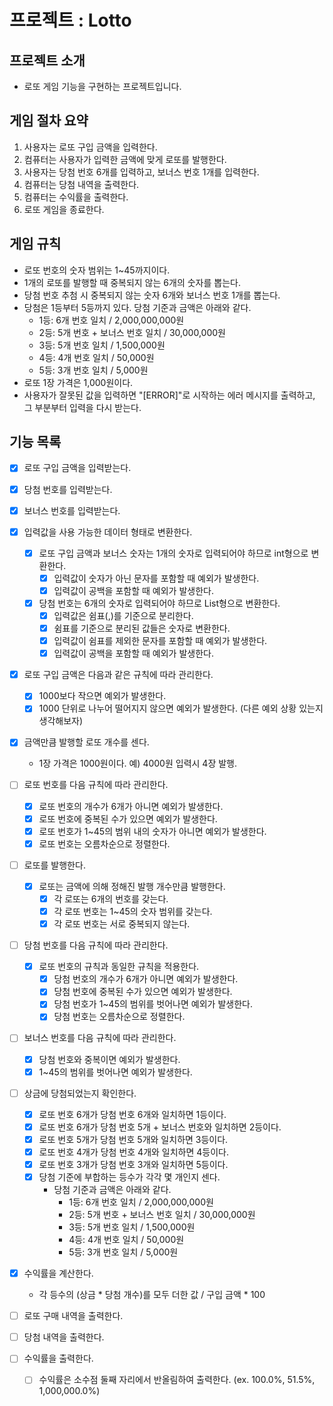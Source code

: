 # 프로젝트 : Lotto

## 프로젝트 소개
- 로또 게임 기능을 구현하는 프로젝트입니다.

## 게임 절차 요약
1. 사용자는 로또 구입 금액을 입력한다.
2. 컴퓨터는 사용자가 입력한 금액에 맞게 로또를 발행한다.
3. 사용자는 당첨 번호 6개를 입력하고, 보너스 번호 1개를 입력한다.
5. 컴퓨터는 당첨 내역을 출력한다.
6. 컴퓨터는 수익률을 출력한다.
7. 로또 게임을 종료한다.

## 게임 규칙
- 로또 번호의 숫자 범위는 1~45까지이다.
- 1개의 로또를 발행할 때 중복되지 않는 6개의 숫자를 뽑는다.
- 당첨 번호 추첨 시 중복되지 않는 숫자 6개와 보너스 번호 1개를 뽑는다.
- 당첨은 1등부터 5등까지 있다. 당첨 기준과 금액은 아래와 같다.
  - 1등: 6개 번호 일치 / 2,000,000,000원
  - 2등: 5개 번호 + 보너스 번호 일치 / 30,000,000원
  - 3등: 5개 번호 일치 / 1,500,000원
  - 4등: 4개 번호 일치 / 50,000원
  - 5등: 3개 번호 일치 / 5,000원
- 로또 1장 가격은 1,000원이다.
- 사용자가 잘못된 값을 입력하면 "[ERROR]"로 시작하는 에러 메시지를 출력하고, 그 부분부터 입력을 다시 받는다.

## 기능 목록

- [x] 로또 구입 금액을 입력받는다.
- [x] 당첨 번호를 입력받는다.
- [x] 보너스 번호를 입력받는다.

- [x] 입력값을 사용 가능한 데이터 형태로 변환한다.
  - [x] 로또 구입 금액과 보너스 숫자는 1개의 숫자로 입력되어야 하므로 int형으로 변환한다.
    - [x] 입력값이 숫자가 아닌 문자를 포함할 때 예외가 발생한다.
    - [x] 입력값이 공백을 포함할 때 예외가 발생한다.
  - [x] 당첨 번호는 6개의 숫자로 입력되어야 하므로 List<Integer>형으로 변환한다.
    - [x] 입력값은 쉼표(,)를 기준으로 분리한다.
    - [x] 쉼표를 기준으로 분리된 값들은 숫자로 변환한다.
    - [x] 입력값이 쉼표를 제외한 문자를 포함할 때 예외가 발생한다.
    - [x] 입력값이 공백을 포함할 때 예외가 발생한다.

- [x] 로또 구입 금액은 다음과 같은 규칙에 따라 관리한다.
  - [x] 1000보다 작으면 예외가 발생한다.
  - [x] 1000 단위로 나누어 떨어지지 않으면 예외가 발생한다. (다른 예외 상황 있는지 생각해보자)
- [x] 금액만큼 발행할 로또 개수를 센다.
  - 1장 가격은 1000원이다. 예) 4000원 입력시 4장 발행.

- [ ] 로또 번호를 다음 규칙에 따라 관리한다.
  - [x] 로또 번호의 개수가 6개가 아니면 예외가 발생한다.
  - [x] 로또 번호에 중복된 수가 있으면 예외가 발생한다.
  - [x] 로또 번호가 1~45의 범위 내의 숫자가 아니면 예외가 발생한다.
  - [x] 로또 번호는 오름차순으로 정렬한다.

- [ ] 로또를 발행한다.
  - [x] 로또는 금액에 의해 정해진 발행 개수만큼 발행한다.
    - [x] 각 로또는 6개의 번호를 갖는다.
    - [x] 각 로또 번호는 1~45의 숫자 범위를 갖는다.
    - [x] 각 로또 번호는 서로 중복되지 않는다.

- [ ] 당첨 번호를 다음 규칙에 따라 관리한다.
  - [x] 로또 번호의 규칙과 동일한 규칙을 적용한다.
    - [x] 당첨 번호의 개수가 6개가 아니면 예외가 발생한다.
    - [x] 당첨 번호에 중복된 수가 있으면 예외가 발생한다.
    - [x] 당첨 번호가 1~45의 범위를 벗어나면 예외가 발생한다.
    - [x] 당첨 번호는 오름차순으로 정렬한다.
- [ ] 보너스 번호를 다음 규칙에 따라 관리한다.
  - [x] 당첨 번호와 중복이면 예외가 발생한다.
  - [x] 1~45의 범위를 벗어나면 예외가 발생한다.

- [ ] 상금에 당첨되었는지 확인한다.
  - [x] 로또 번호 6개가 당첨 번호 6개와 일치하면 1등이다.
  - [x] 로또 번호 6개가 당첨 번호 5개 + 보너스 번호와 일치하면 2등이다.
  - [x] 로또 번호 5개가 당첨 번호 5개와 일치하면 3등이다.
  - [x] 로또 번호 4개가 당첨 번호 4개와 일치하면 4등이다.
  - [x] 로또 번호 3개가 당첨 번호 3개와 일치하면 5등이다.
  - [x] 당첨 기준에 부합하는 등수가 각각 몇 개인지 센다.
    - 당첨 기준과 금액은 아래와 같다.
      - 1등: 6개 번호 일치 / 2,000,000,000원
      - 2등: 5개 번호 + 보너스 번호 일치 / 30,000,000원
      - 3등: 5개 번호 일치 / 1,500,000원
      - 4등: 4개 번호 일치 / 50,000원
      - 5등: 3개 번호 일치 / 5,000원

- [x] 수익률을 계산한다.
  - 각 등수의 (상금 * 당첨 개수)를 모두 더한 값 / 구입 금액 * 100


- [ ] 로또 구매 내역을 출력한다.
- [ ] 당첨 내역을 출력한다.
- [ ] 수익률을 출력한다.
  - [ ] 수익률은 소수점 둘째 자리에서 반올림하여 출력한다. (ex. 100.0%, 51.5%, 1,000,000.0%)